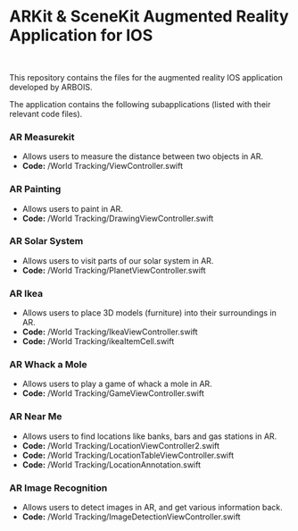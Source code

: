 <h1>ARKit & SceneKit Augmented Reality Application for IOS</h1>
<br>
<p>This repository contains the files for the augmented reality IOS application developed by ARBOIS.</p>
<p>The application contains the following subapplications (listed with their relevant code files).</p>

<h3>AR Measurekit</h3>
<ul>
  <li>Allows users to measure the distance between two objects in AR.</li>
  <li><b>Code:</b> /World Tracking/ViewController.swift</li>
</ul>

<h3>AR Painting</h3>
<ul>
  <li>Allows users to paint in AR.</li>
  <li><b>Code:</b> /World Tracking/DrawingViewController.swift</li>
</ul>

<h3>AR Solar System</h3>
<ul>
  <li>Allows users to visit parts of our solar system in AR.</li>
  <li><b>Code:</b> /World Tracking/PlanetViewController.swift</li>
</ul>

<h3>AR Ikea</h3>
<ul>
  <li>Allows users to place 3D models (furniture) into their surroundings in AR.</li>
  <li><b>Code:</b> /World Tracking/IkeaViewController.swift</li>
  <li><b>Code:</b> /World Tracking/ikeaItemCell.swift</li>
</ul>

<h3>AR Whack a Mole</h3>
<ul>
  <li>Allows users to play a game of whack a mole in AR.</li>
  <li><b>Code:</b> /World Tracking/GameViewController.swift</li>
</ul>

<h3>AR Near Me</h3>
<ul>
  <li>Allows users to find locations like banks, bars and gas stations in AR.</li>
  <li><b>Code:</b> /World Tracking/LocationViewController2.swift</li>
  <li><b>Code:</b> /World Tracking/LocationTableViewController.swift</li>
  <li><b>Code:</b> /World Tracking/LocationAnnotation.swift</li>
</ul>

<h3>AR Image Recognition</h3>
<ul>
  <li>Allows users to detect images in AR, and get various information back.</li>
  <li><b>Code:</b> /World Tracking/ImageDetectionViewController.swift</li>
</ul>


